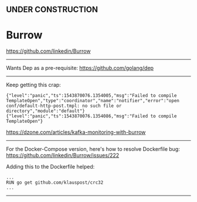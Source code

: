 
## UNDER CONSTRUCTION

# Burrow

https://github.com/linkedin/Burrow

---

Wants Dep as a pre-requisite:
https://github.com/golang/dep

---

Keep getting this crap:

```
{"level":"panic","ts":1543870076.1354005,"msg":"Failed to compile TemplateOpen","type":"coordinator","name":"notifier","error":"open conf/default-http-post.tmpl: no such file or directory","module":"default"}
{"level":"panic","ts":1543870076.1354086,"msg":"Failed to compile TemplateOpen"}
```

https://dzone.com/articles/kafka-monitoring-with-burrow

---

For the Docker-Compose version, here's how to resolve Dockerfile bug:
https://github.com/linkedin/Burrow/issues/222

Adding this to the Dockerfile helped:

    ...
    RUN go get github.com/klauspost/crc32
    ...

---
